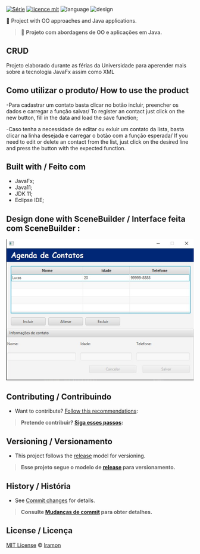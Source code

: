 [![Série](https://img.shields.io/badge/lramon2001-AgendaDeContatos-blue)](https://github.com/lramon2001/PrimeiroProjetoJava)
[![licence mit](https://img.shields.io/badge/licence-MIT-white.svg)](https://github.com/lramon2001/Agenda-de-Contatos-JavaFX/blob/main/LICENSE.txt)
![language](https://img.shields.io/badge/languaqe-JavaFX-green)
![design](https://img.shields.io/badge/view-XML-yellow)

:rocket: Project with OO approaches and Java applications. 

> :rocket: **Projeto com abordagens de OO e aplicações em Java.**
## CRUD 
Projeto elaborado durante as férias da Universidade para aperender mais sobre a tecnologia JavaFx assim como XML

## Como utilizar o produto/ How to use the product
-Para cadastrar um contato basta clicar no botão incluir, preencher os dados e carregar a função salvar/
To register an contact just click on the new button, fill in the data and load the save function;

-Caso tenha a necessidade de editar ou exluir um contato da lista, basta clicar na linha desejada e carregar o botão com a função esperada/
If you need to edit or delete an contact from the list, just click on the desired line and press the button with the expected function.

## Built with / Feito com
- JavaFx;
- Java11;
- JDK 11;
- Eclipse IDE;

## Design done with SceneBuilder / Interface feita com SceneBuilder :
![Imagem Interface](https://github.com/lramon2001/Agenda-de-Contatos-JavaFX/blob/main/agendaInterface.jpeg)


## Contributing / Contribuindo

- Want to contribute? [Follow this recommendations](./CONTRIBUTING.md):  

> **Pretende contribuir? [Siga esses passos](./CONTRIBUTING.md):**


## Versioning / Versionamento
- This project follows the [release]() model for versioning.


> **Esse projeto segue o modelo de [release]() para versionamento.**

## History / História
- See [Commit changes](https://github.com/lramon2001/Agenda-de-Contatos-JavaFX/commits/main) for details.

> **Consulte [Mudanças de commit](https://github.com/lramon2001/Agenda-de-Contatos-JavaFX/commits/main) para obter detalhes.**

## License / Licença
[MIT License](https://github.com/lramon2001/Agenda-de-Contatos-JavaFX/blob/main/LICENSE.txt) © [lramon](https://github.com/lramon2001)
